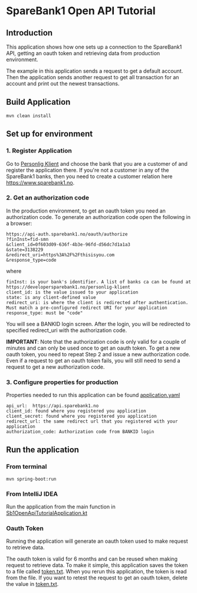 # SpareBank1 Open API Tutorial

## Introduction
This application shows how one sets up a connection to the SpareBank1 API, getting an oauth token and retrieving 
data from production environment.
 
The example in this application sends a request to get a default account. Then the application sends another request to 
get all transaction for an account and print out the newest transactions.  

## Build Application
```` 
mvn clean install
````
  
## Set up for environment
### 1. Register Application
Go to [Personlig Klient](https://developer.sparebank1.no/personlig-klient) and choose the bank that you are a customer of
and register the application there. If you're not a customer in any of the SpareBank1 banks, then you need to create a customer 
relation here https://www.sparebank1.no. 

### 2. Get an authorization code
In the production environment, to get an oauth token you need an authorization code. To generate an authorization code 
open the following in a browser: 

    https://api-auth.sparebank1.no/oauth/authorize
    ?finInst=fid-smn
    &client_id=0f603d09-636f-4b3e-96fd-d56dc7d1a1a3
    &state=3138229
    &redirect_uri=https%3A%2F%2Fthisisyou.com
    &response_type=code

where

    finInst: is your bank's identifier. A list of banks ca can be found at https://developersparebank1.no/personlig-klient
    client_id: is the value issued to your application
    state: is any client-defined value
    redirect_uri: is where the client is redirected after authentication. Must match a pre-configured redirect URI for your application
    response_type: must be "code"
    
You will see a BANKID login screen. After the login, you will be redirected to specified redirect_uri with the 
authorization code.

**IMPORTANT**: Note that the authorization code is only valid for a couple of minutes and can only be used once to get
an oauth token. To get a new oauth token, you need to repeat Step 2 and issue a new authorization code. Even if a request 
to get an oauth token fails, you will still need to send a request to get a new authorization code.

### 3. Configure properties for production
Properties needed to run this application can be found [application.yaml](src/main/resources/application.yaml)

    api_url:  https://api.sparebank1.no
    client_id: found where you registered you application
    client_secret: found where you registered you application
    redirect_url: the same redirect url that you registered with your application
    authorization_code: Authorization code from BANKID login 
   
## Run the application
### From terminal
````
mvn spring-boot:run
````
### From IntelliJ IDEA
Run the application from the main function in [Sb1OpenApiTutorialApplication.kt](src/main/kotlin/sb1/developer/openapi/Sb1OpenApiTutorialApplication.kt)

### Oauth Token
Running the application will generate an oauth token used to make request to retrieve data. 

The oauth token is valid for 6 months and can be reused when making request to retrieve data. To make it simple, this 
application saves the token to a file called [token.txt](token.txt). When you rerun this application, the token is read
from the file. If you want to retest the request to get an oauth token, delete the value in [token.txt](token.txt). 

